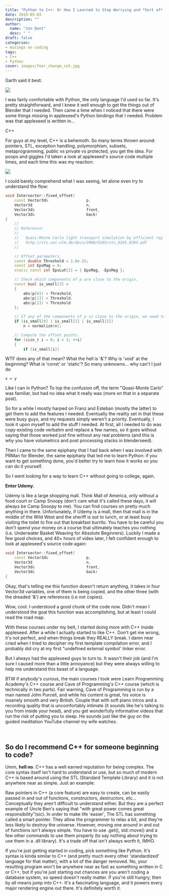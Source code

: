 ```yaml
---
title: "Python to C++: Or How I Learned to Stop Worrying and *Sort of* Love the Curly Brace"
date: 2019-05-03
description: ""
author:
  name: "Jon Dent"
  desc: " "
draft: false
categories:
- musings on coding
tags:
- C++ 
- Python
cover: images/fear_change_cut.jpg
---
```

Garth said it best:

![](/images/fear_change.jpg)

I was fairly comfortable with Python, the only language I'd used so far.  It's pretty straightforward, and I knew it well enough to get the things out of Blender that I needed.  Then came a time when I noticed that there were some things missing in appleseed's Python bindings that I needed.  Problem was that appleseed is written in...

C++

For guys at my level, C++ is a behemoth.  So many terms thrown around: pointers, STL, exception handling, polymorphism, subsets, metaprogramming, public vs private vs protected, you get the idea.  For poops and giggles I'd taken a look at appleseed's source code multiple times, and each time this was my reaction:

![](/images/run_away.jpg)

I could barely comprehend what I was seeing, let alone even try to understand the flow:

```cpp
void Intersector::fixed_offset(
    const Vector3d&                 p,
    Vector3d                        n,
    Vector3d&                       front,
    Vector3d&                       back)
{
    //
    // Reference:
    //
    //   Quasi-Monte Carlo light transport simulation by efficient ray tracing
    //   http://vts.uni-ulm.de/docs/2008/6265/vts_6265_8393.pdf
    //

    // Offset parameters.
    const double Threshold = 1.0e-25;
    const int EpsMag = 8;
    static const int EpsLut[2] = { EpsMag, -EpsMag };

    // Check which components of p are close to the origin.
    const bool is_small[3] =
    {
        abs(p[0]) < Threshold,
        abs(p[1]) < Threshold,
        abs(p[2]) < Threshold
    };

    // If any of the components of p is close to the origin, we need to normalize n.
    if (is_small[0] | is_small[1] | is_small[2])
        n = normalize(n);

    // Compute the offset points.
    for (size_t i = 0; i < 3; ++i)
    {
        if (is_small[i])
```

WTF does any of that mean?  What the hell is '&'?  Why is 'void' at the beginning? What is 'const' or 'static'?  So many unknowns...  why can't I just do

```
x = y
```

Like I can in Python?  To top the confusion off, the term "Quasi-Monte Carlo" was familiar, but had no idea what it really was (more on that in a separate post).

So for a while I mostly harped on Franz and Esteban (mostly the latter) to get them to add the features I needed.  Eventually the reality set in that these were busy guys, and my requests simply weren't a priority.  Eventually, I took it upon myself to add the stuff I needed.  At first, all I needed to do was copy existing code verbatim and replace a few names, so it goes without saying that those worked just fine without any real problems (and this is why you have volumetrics and post processing stacks in blenderseed).

Then I came to the same epiphany that I had back when I was involved with PRMan for Blender, the same epiphany that led me to learn Python: if you want to get something done, you'd better try to learn how it works so you can do it yourself.  

So I went looking for a way to learn C++ without going to college, again.

**Enter Udemy.**

Udemy is like a large shopping mall.  Think Mall of America, only without a food court or Camp Snoopy (don't care what it's called these days, it will always be Camp Snoopy to me).  You can find courses on pretty much anything in there.  Unfortunately, if Udemy is a mall, then that mall is in the middle of the Wild West and the sheriff is out to lunch, or at least busy visiting the toilet to fire out that breakfast burrito.  You have to be careful you don't spend your money on a course that ultimately teaches you nothing (i.e. Underwater Basket Weaving for Absolute Beginners).  Luckily I made a few good choices, and 40+ hours of video later, I felt confident enough to look at appleseed's source code again:

```cpp
void Intersector::fixed_offset(
    const Vector3d&                 p,
    Vector3d                        n,
    Vector3d&                       front,
    Vector3d&                       back)
{
```

Okay, that's telling me this function doesn't return anything, it takes in four Vector3d variables, one of them is being  copied, and the other three (with the dreaded '&') are references (i.e not copies).

Wow, cool.  I understood a good chunk of the code now.  Didn't mean I understood the goal this function was accomplishing, but at least I could read the road map.

With these courses under my belt, I started doing more with C++ inside appleseed.  After a while I actually started to like C++.  Don't get me wrong, it's not perfect, and when things break they REALLY break.  I damn near cried when I tried to decipher my first template compilation error, and I probably did cry at my first "undefined external symbol' linker error.

But I always had the appleseed guys to turn to.  It wasn't their job (and I'm sure I caused more than a little annoyance) but they were always willing to help me understand this beast of a language.

BTW if anybody's curious, the main courses I took were Learn Programming Academy's C++ course and Cave of Programming's C++ course (which is technically in two parts).  Fair warning, Cave of Programming is run by a man named John Purcell, and while his content is great, his voice is insanely smooth and very British.  Couple that with soft piano intros and a recording quality that is uncomfortably intimate (it sounds like he's talking to you from inside your head), and you get wonderfully informative videos that run the risk of putting you to sleep.  He sounds just like the guy on the guided meditation YouTube channel my wife watches.

<br>

<h2>So do I recommend C++ for someone beginning to code?</h2>

Umm, **hell no**.  C++ has a well earned reputation for being complex.  The core syntax itself isn't hard to understand or use, but so much of modern C++ is based around using the STL (Standard Template Library) and it is not anywhere near as simple.  Just an example:

Raw pointers in C++ (a core feature) are easy to create, can be easily passed in and out of functions, constructors, destructors, etc...  Conceptually they aren't difficult to understand either.  But they are a perfect example of Uncle Ben's saying that "with great power comes great responsibility"(sic).  In order to make life 'easier', The STL has something called a smart pointer.  They allow the programmer to relax a bit, and they're less likely to destroy the universe.  However, moving one around in and out of functions isn't always simple.  You have to use .get(), std::move() and a few other commands to use them properly (to say nothing about trying to use them in a .dll library).  It's a trade off that isn't always worth it, IMHO.

If you're just getting started in coding, pick something like Python.  It's syntax is kinda similar to C++ (and pretty much every other 'standardized' language for that matter), with a lot of the danger removed.  No, your resulting program won't be anywhere near as fast as something written in C or C++, but if you're just starting out chances are you aren't coding a database system, so speed doesn't really matter.  If you're still hungry, then by all means jump into C++.  It's a fascinating language, and it powers every major rendering engine out there.  It's definitely worth it.
